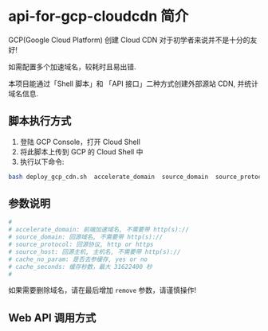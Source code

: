 # api-for-gcp-cloudcdn 简介
GCP(Google Cloud Platform) 创建 Cloud CDN 对于初学者来说并不是十分的友好! 

如需配置多个加速域名，较耗时且易出错.

本项目能通过「Shell 脚本」和 「API 接口」二种方式创建外部源站 CDN, 并统计域名信息.


## 脚本执行方式

1. 登陆 GCP Console，打开 Cloud Shell
2. 将此脚本上传到 GCP 的 Cloud Shell 中
3. 执行以下命令:

```sh
bash deploy_gcp_cdn.sh  accelerate_domain  source_domain  source_protocol  source_host  cache_param  cache_seconds
```

## 参数说明

```sh
#
# accelerate_domain: 前端加速域名, 不需要带 http(s)://
# source_domain: 回源域名, 不需要带 http(s)://
# source_protocol: 回源协议, http or https
# source_host: 回源主机, 主机名, 不需要带 http(s)://
# cache_no_param: 是否去参缓存, yes or no
# cache_seconds: 缓存秒数，最大 31622400 秒
#
```

如果需要删除域名，请在最后增加 `remove`  参数，请谨慎操作!

## Web API 调用方式

